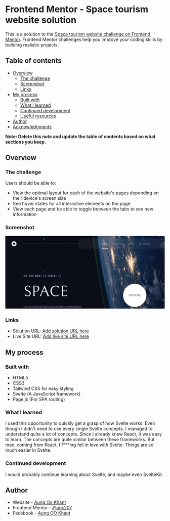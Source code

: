 # Frontend Mentor - Space tourism website solution

This is a solution to the [Space tourism website challenge on Frontend Mentor](https://www.frontendmentor.io/challenges/space-tourism-multipage-website-gRWj1URZ3). Frontend Mentor challenges help you improve your coding skills by building realistic projects.

## Table of contents

- [Overview](#overview)
  - [The challenge](#the-challenge)
  - [Screenshot](#screenshot)
  - [Links](#links)
- [My process](#my-process)
  - [Built with](#built-with)
  - [What I learned](#what-i-learned)
  - [Continued development](#continued-development)
  - [Useful resources](#useful-resources)
- [Author](#author)
- [Acknowledgments](#acknowledgments)

**Note: Delete this note and update the table of contents based on what sections you keep.**

## Overview

### The challenge

Users should be able to:

- View the optimal layout for each of the website's pages depending on their device's screen size
- See hover states for all interactive elements on the page
- View each page and be able to toggle between the tabs to see new information

### Screenshot

![](./screenshot.png)

### Links

- Solution URL: [Add solution URL here](https://your-solution-url.com)
- Live Site URL: [Add live site URL here](https://your-live-site-url.com)

## My process

### Built with

- HTML5
- CSS3
- Tailwind CSS for easy styling
- Svelte (A JavaScript framework)
- Page.js (For SPA routing)

### What I learned

I used this opportunity to quickly get a grasp of how Svelte works. Even though I didn't need to use every single Svelte concepts, I managed to understand quite a lot of concepts. Since I already knew React, It was easy to learn. The concepts are quite similar between these frameworks. But man, coming from React, I f\*\*\*ing fell in love with Svelte. Things are so much easier in Svelte.

### Continued development

I would probably continue learning about Svelte, and maybe even SvelteKit.

## Author

- Website - [Aung Oo Khant](https://aungookhant.vercel.app/)
- Frontend Mentor - [@aok207](https://www.frontendmentor.io/profile/aok207)
- Facebook - [Aung OO Khant](https://www.facebook.com/aungookhant.aung)
